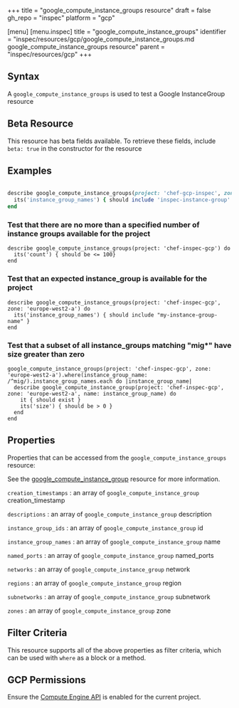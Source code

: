 +++
title = "google_compute_instance_groups resource"
draft = false
gh_repo = "inspec"
platform = "gcp"

[menu]
  [menu.inspec]
    title = "google_compute_instance_groups"
    identifier = "inspec/resources/gcp/google_compute_instance_groups.md google_compute_instance_groups resource"
    parent = "inspec/resources/gcp"
+++

## Syntax

A `google_compute_instance_groups` is used to test a Google InstanceGroup resource

## Beta Resource

This resource has beta fields available. To retrieve these fields, include `beta: true` in the constructor for the resource

## Examples

```ruby

describe google_compute_instance_groups(project: 'chef-gcp-inspec', zone: 'zone') do
  its('instance_group_names') { should include 'inspec-instance-group' }
end
```

### Test that there are no more than a specified number of instance groups available for the project

    describe google_compute_instance_groups(project: 'chef-inspec-gcp') do
      its('count') { should be <= 100}
    end

### Test that an expected instance_group is available for the project

    describe google_compute_instance_groups(project: 'chef-inspec-gcp', zone: 'europe-west2-a') do
      its('instance_group_names') { should include "my-instance-group-name" }
    end

### Test that a subset of all instance_groups matching "mig\*" have size greater than zero

    google_compute_instance_groups(project: 'chef-inspec-gcp', zone: 'europe-west2-a').where(instance_group_name: /^mig/).instance_group_names.each do |instance_group_name|
      describe google_compute_instance_group(project: 'chef-inspec-gcp', zone: 'europe-west2-a', name: instance_group_name) do
        it { should exist }
        its('size') { should be > 0 }
      end
    end

## Properties

Properties that can be accessed from the `google_compute_instance_groups` resource:

See the [google_compute_instance_group](/inspec/resources/google_compute_instance_group/#properties) resource for more information.

`creation_timestamps`
: an array of `google_compute_instance_group` creation_timestamp

`descriptions`
: an array of `google_compute_instance_group` description

`instance_group_ids`
: an array of `google_compute_instance_group` id

`instance_group_names`
: an array of `google_compute_instance_group` name

`named_ports`
: an array of `google_compute_instance_group` named_ports

`networks`
: an array of `google_compute_instance_group` network

`regions`
: an array of `google_compute_instance_group` region

`subnetworks`
: an array of `google_compute_instance_group` subnetwork

`zones`
: an array of `google_compute_instance_group` zone

## Filter Criteria

This resource supports all of the above properties as filter criteria, which can be used
with `where` as a block or a method.

## GCP Permissions

Ensure the [Compute Engine API](https://console.cloud.google.com/apis/library/compute.googleapis.com/) is enabled for the current project.
